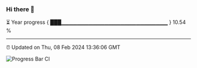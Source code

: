 ### Hi there 👋

⏳ Year progress { ███▁▁▁▁▁▁▁▁▁▁▁▁▁▁▁▁▁▁▁▁▁▁▁▁▁▁▁ } 10.54 %

---

⏰ Updated on Thu, 08 Feb 2024 13:36:06 GMT

![Progress Bar CI](https://github.com/IshwaranRudhara/GIT-ACTION/workflows/Progress%20Bar%20CI/badge.svg)
